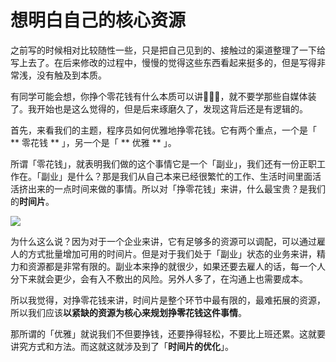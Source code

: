 # 想明白自己的核心资源

之前写的时候相对比较随性一些，只是把自己见到的、接触过的渠道整理了一下给写上去了。在后来修改的过程中，慢慢的觉得这些东西看起来挺多的，但是写得非常浅，没有触及到本质。

有同学可能会想，你挣个零花钱有什么本质可以讲🤷🏻‍♂️，就不要学那些自媒体装了。我开始也是这么觉得的，但是后来琢磨久了，发现这背后还是有逻辑的。


首先，来看我们的主题，程序员如何优雅地挣零花钱。它有两个重点，一个是「 ** 零花钱 ** 」，另一个是「 ** 优雅 ** 」。

所谓「零花钱」，就表明我们做的这个事情它是一个「副业」，我们还有一份正职工作在。「副业」是什么？那是我们从自己本来已经很繁忙的工作、生活时间里面活活挤出来的一点时间来做的事情。所以对「挣零花钱」来讲，什么最宝贵？是我们的**时间片**。

![](https://theseven.ftqq.com/20200407130424.png)


为什么这么说？因为对于一个企业来讲，它有足够多的资源可以调配，可以通过雇人的方式批量增加可用的时间片。但是对于我们处于「副业」状态的业务来讲，精力和资源都是非常有限的。副业本来挣的就很少，如果还要去雇人的话，每一个人分下来就会更少，会有入不敷出的风险。另外人多了，在沟通上也需要成本。

所以我觉得，对挣零花钱来讲，时间片是整个环节中最有限的，最难拓展的资源，所以我们应该**以紧缺的资源为核心来规划挣零花钱这件事情**。

那所谓的「优雅」就说我们不但要挣钱，还要挣得轻松，不要比上班还累。这就要讲究方式和方法。而这就这就涉及到了「**时间片的优化**」。
